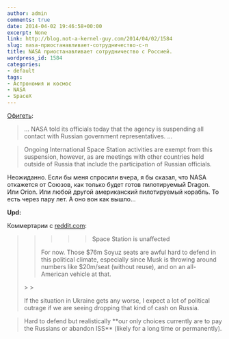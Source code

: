```yaml
---
author: admin
comments: true
date: 2014-04-02 19:46:58+00:00
excerpt: None
link: http://blog.not-a-kernel-guy.com/2014/04/02/1584
slug: nasa-приостанавливает-сотрудничество-с-п
title: NASA приостанавливает сотрудничество с Россией.
wordpress_id: 1584
categories:
- default
tags:
- Астрономия и космос
- NASA
- SpaceX
---
```


[Офигеть](http://www.theverge.com/2014/4/2/5574896/nasa-suspends-contracts-with-russia):



<blockquote>... NASA told its officials today that the agency is suspending all contact with Russian government representatives. ...</blockquote>





<blockquote>Ongoing International Space Station activities are exempt from this suspension, however, as are meetings with other countries held outside of Russia that include the participation of Russian officials.</blockquote>



Неожиданно. Если бы меня спросили вчера, я бы сказал, что NASA откажется от Союзов, как только будет готов пилотируемый Dragon. Или Orion. Или любой другой американский пилотируемый корабль. То есть через пару лет. А оно вон как вышло...

**Upd:**

Коммертарии с [reddit.com](http://www.reddit.com/r/spacex/comments/2217nh/nasa_suspends_contracts_with_russia/):



<blockquote>

> 
> <blockquote>


>> 
>> <blockquote>Space Station is unaffected</blockquote>
>> 
>> 

For now. Those $76m Soyuz seats are awful hard to defend in this political climate, especially since Musk is throwing around numbers like $20m/seat (without reuse), and on an all-American vehicle at that.
</blockquote>
> 
> 


If the situation in Ukraine gets any worse, I expect a lot of political outrage if we are seeing dropping that kind of cash on Russia.</blockquote>





<blockquote>Hard to defend but realistically **our only choices currently are to pay the Russians or abandon ISS** (likely for a long time or permanently).</blockquote>




